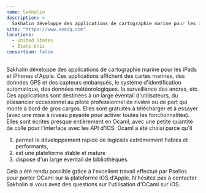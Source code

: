 ```yaml
---
name: Sakhalin
description: >
  Sakhalin développe des applications de cartographie marine pour les iPads et iPhones d'Apple
site: "https://www.seaiq.com"
locations:
  - United States
  - États-Unis
consortium: false
---
```


Sakhalin développe des applications de cartographie marine pour les iPads et iPhones d'Apple. Ces applications affichent des cartes marines, des données GPS et des capteurs embarqués, le système d'identification automatique, des données météorologiques, la surveillance des ancres, etc. Ces applications sont destinées à un large éventail d'utilisateurs, du plaisancier occasionnel au pilote professionnel de rivière ou de port qui monte à bord de gros cargos. Elles sont gratuites à télécharger et à essayer (avec une mise à niveau payante pour activer toutes les fonctionnalités). Elles sont écrites presque entièrement en Ocaml, avec une petite quantité de colle pour l'interface avec les API d'IOS. Ocaml a été choisi parce qu'il

 1. permet le développement rapide de logiciels extrêmement fiables et performants,
 2. est une plateforme stable et mature
 3. dispose d'un large éventail de bibliothèques. 

Cela a été rendu possible grâce à l'excellent travail effectué par Psellos pour porter OCaml sur la plateforme iOS d'Apple. N'hésitez pas à contacter Sakhalin si vous avez des questions sur l'utilisation d'OCaml sur iOS.
